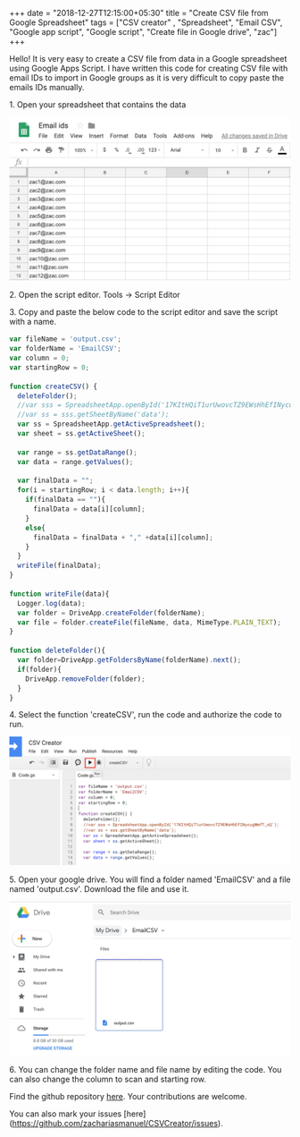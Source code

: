 +++
date = "2018-12-27T12:15:00+05:30"
title = "Create CSV file from Google Spreadsheet"
tags = ["CSV creator" , "Spreadsheet", "Email CSV", "Google app script", "Google script", "Create file in Google drive", "zac"]
+++


Hello! It is very easy to create a CSV file from data in a Google spreadsheet using Google Apps Script. I have written this code for creating CSV file with email IDs to import in Google groups as it is very difficult to copy paste the emails IDs manually.

1\. Open your spreadsheet that contains the data

![EE1](/img/CSV_create_2.png)

2\. Open the script editor. Tools -> Script Editor

3\. Copy and paste the below code to the script editor and save the script with a name.


```javascript
var fileName = 'output.csv';
var folderName = 'EmailCSV';
var column = 0;
var startingRow = 0;

function createCSV() {
  deleteFolder();
  //var sss = SpreadsheetApp.openById('17KItHQiT1urUwovcTZ9EWsHhEfINycugWmfT_oQ');
  //var ss = sss.getSheetByName('data');
  var ss = SpreadsheetApp.getActiveSpreadsheet();
  var sheet = ss.getActiveSheet();

  var range = ss.getDataRange();
  var data = range.getValues();

  var finalData = "";
  for(i = startingRow; i < data.length; i++){
    if(finalData == ""){
      finalData = data[i][column];
    }
    else{
      finalData = finalData + "," +data[i][column];
    }
  }
  writeFile(finalData);
}

function writeFile(data){
  Logger.log(data);
  var folder = DriveApp.createFolder(folderName);
  var file = folder.createFile(fileName, data, MimeType.PLAIN_TEXT); 
}

function deleteFolder(){
  var folder=DriveApp.getFoldersByName(folderName).next();
  if(folder){
    DriveApp.removeFolder(folder);
  }
}
```

4\. Select the function 'createCSV', run the code and authorize the code to run.

![EE1](/img/CSV_create_1.png)


5\. Open your google drive. You will find a folder named 'EmailCSV' and a file named 'output.csv'. Download the file and use it.

![EE1](/img/CSV_create_3.png)

6\. You can change the folder name and file name by editing the code. You can also change the column to scan and starting row.

Find the github repository [here](https://github.com/zachariasmanuel/CSVCreator). Your contributions are welcome.

You can also mark your issues [here] (https://github.com/zachariasmanuel/CSVCreator/issues).
